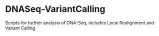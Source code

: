 # DNASeq-VariantCalling
Scripts for further analysis of DNA-Seq, includes Local Realignment and Variant Calling

